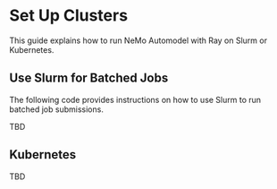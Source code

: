 # Set Up Clusters

This guide explains how to run NeMo Automodel with Ray on Slurm or Kubernetes.

## Use Slurm for Batched Jobs

The following code provides instructions on how to use Slurm to run batched job submissions.

TBD

## Kubernetes

TBD
